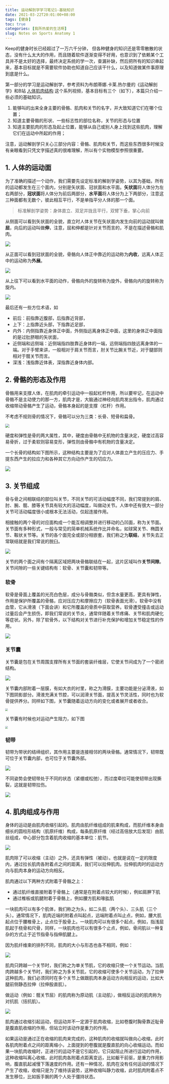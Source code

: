 ```yaml
---
title: 运动解剖学学习笔记1-基础知识
date: 2021-03-22T20:01:00+08:00
tags: [健身]
toc: true
categories: [我所热爱的生活啊]
slug: Notes on Sports Anatomy 1
---
```


Keep的健身时长已经超过了一万六千分钟， 但各种健身的知识还是零零散散的状态，没有什么太大的作用，而且随着软件逐渐变得不好用，也意识到了依赖某个工具并不是太好的选择，最终决定系统的学一次，查漏补缺，然后把所有的知识串起来，基本目标就是不需要软件协助也知道自己应该干什么，以及知道做某件事原理到底是什么。

<!--more-->

第一部分的学习是运动解剖学，参考资料为布朗蒂娜.卡莱.热尔曼的《运动解剖学》和B站 [人体肌肉结构](https://www.bilibili.com/video/BV1Li4y1g7mL) 这个系列视频，基本目标有三个（如下），本篇只介绍一些必须的基础知识。

1. 能够叫的出来全身主要的骨骼、肌肉和关节的名字，并大致知道它们在哪个位置；
2. 知道主要骨骼的形状、一些标志性的部位名称，关节的形态与位置
3. 知道主要肌肉的形态及起止位置，能够从自己或别人身上找到这些肌肉，理解它们在运动中所起的作用；

注意，运动解剖学只关心三部分内容：骨骼、肌肉和关节，而这些东西很多时候没有亲眼看到只凭文字描述真的很难理解，所以有个实物模型参照很重要。

## 1. 人体的运动面

为了准确的描述一个动作，我们需要先设定标准的解剖学姿势，以其为基础，所有的运动都发生在三个面内，分别是矢状面、冠状面和水平面。**矢状面**将人体分为左右两部分，**冠状面**将人体分为前后两部分，**水平面**将人体分为上下两部分，注意这三种面都有无数个，彼此相互平行，不是单指平分人体的那一个面。

> 标准解剖学姿势：身体直立、双足并拢且平行，双臂下垂，掌心向前

从侧面可以看到矢状面的全貌，直立时人体关节在矢状面内发生向前的运动就叫做**屈**，向后的运动叫做**伸**，注意，屈和伸都是针对关节而言的，不是在描述骨骼和肌肉。

![](https://res.weread.qq.com/wrepub/epub_30182092_6)

从正面可以看到冠状面的全貌，骨骼向人体正中靠近的运动称为**内收**，远离人体正中的运动称为**外展**。

![](https://res.weread.qq.com/wrepub/epub_30182092_7)

从上往下可以看到水平面的动作，骨骼向外的旋转称为旋外，骨骼向内的旋转称为旋内。

![](https://res.weread.qq.com/wrepub/epub_30182092_8)

最后还有一些方位术语，如

- 前后：前指靠近腹部，后指靠近背部，
- 上下：上指靠近头部，下指靠近足部，
- 内外：内侧指靠近身体正中面，外侧指远离身体正中面，这里的身体正中面指的是过肚脐眼的矢状面，
- 近侧端和远侧端：近侧端指四肢靠近身体的一端，远侧端指四肢远离身体的一端。对于手臂来讲，一般相对于肩关节而言，肘关节比腕关节近，对于腿部则相对于髋关节而言。
- 深浅：浅指靠近体表，深指靠近身体内部。

## 2. 骨骼的形态及作用

骨骼用来支撑人体，在肌肉的牵引运动中一般起杠杆作用，所以要牢记，在运动中骨骼不是主动使力的那一方，肌肉才是，大脑通过神经向肌肉发出指令，肌肉通过收缩带动骨骼产生了运动，骨骼本身起的是支撑（杠杆）作用。

不考虑不规则骨的情况下，骨骼可以分为三类：长骨、短骨和扁骨。

<img src="https://res.weread.qq.com/wrepub/epub_30182092_10" style="zoom: 80%;" />

硬度和弹性是骨的两大属性，其中，硬度由骨骼中无机物的含量决定，硬度过高容易骨折，过于柔软则容易变形，弹性则由骨骼中有机物的含量决定。

一个长骨的结构如下图所示，这种结构主要是为了应对人体直立产生的压应力、手提东西产生的拉应力和各种其它方向动作产生的切应力。

![](https://res.weread.qq.com/wrepub/epub_30182092_12)

## 3. 关节组成

骨与骨之间相联结的部位叫关节，不同关节的可活动幅度不同，我们常提到的肩、肘、腕、髋、膝等关节具有较大的活动幅度，叫做动关节。人体中还有很大一部分关节可活动幅度很小或根本无法活动，仅起连接作用。

相接触的两个骨的对应面构成一个能互相调整并进行移动的凸凹面，称为关节面。关节面有多种形式，一般与常见的简单机械系统作比并命名，如球窝关节、椭圆关节、鞍状关节等。关节的各个面完全或部分相嵌套，我们称之为**联结**，关节失去正常联结就是我们常说的脱臼。

![](https://res.weread.qq.com/wrepub/epub_30182092_13)

关节的两个面之间有个隔离区域把两块骨骼联结在一起，这片区域叫作**关节间隙**。关节间隙的一些关键结构有：软骨、关节囊和韧带等。

### 软骨

软骨是骨面上覆盖的光亮白色层，成分与骨骼类似，但含水量更高，更具有弹性，作用是保护所覆盖的骨骼，应对压应力和摩擦应力（软骨表面光滑）。软骨中没有血管，它从滑液（下面会讲）和它所覆盖的骨质中获取营养。软骨遭受撞击或运动过量后会产生损伤，即我们常说的关节炎，通常伴随着关节疼痛、关节和肌肉硬化等症状。另外，除了软骨外，以下结构对关节进行补充保护和增加关节稳定性的作用。

![](https://res.weread.qq.com/wrepub/epub_30182092_19)

### 关节囊

关节囊是包在关节周围支撑所有关节面的套装纤维层，它使关节间成为了一个密闭结构。

![](https://res.weread.qq.com/wrepub/epub_30182092_20)

关节囊内部附着一层膜，有如大衣的衬里，称之为滑膜，主要功能是分泌滑液，如下图阴影部分。滑液充满关节腔，可以润滑关节面，提高关节灵活性，同时也为软骨提供养分。同样如下图，关节囊随着运动方向的变化或者展开或者收合。

<img src="https://res.weread.qq.com/wrepub/epub_30182092_23" style="zoom: 50%;" />

关节囊有时候也对运动产生阻力，如下图

<img src="https://res.weread.qq.com/wrepub/epub_30182092_21" style="zoom:50%;" />

### 韧带

韧带为带状的结缔组织，其作用主要是连接相邻的两块骨骼。通常情况下，韧带既可位于关节囊内部，也可位于关节囊外部。

![](https://res.weread.qq.com/wrepub/epub_30182092_24)

不同姿势会使韧带处于不同的状态（紧绷或松弛），而过度牵拉可能使韧带出现撕裂，这就是韧带拉伤。

![](https://res.weread.qq.com/wrepub/epub_30182092_25)

## 4. 肌肉组成与作用

身体的运动是由肌肉收缩引起的。肌肉由肌纤维组成的肌束构成，而肌纤维本身由细长的圆柱形结构（肌原纤维）构成，每条肌原纤维（经过高倍放大后发现）由肌丝组成，中心部分包含着肌肉收缩的基本单位：肌节。

![](https://res.weread.qq.com/wrepub/epub_30182092_26)

肌肉除了可以收缩（主动）之外，还具有弹性（被动）。也就是说在一定的限度内，通过拉长肌肉各附着点之间的距离，我们可以拉伸肌肉。拉伸肌肉时的运动方向与肌肉本身的运动方向相反。

肌肉通过以下两种方式附着于骨骼之上：

- 通过肌纤维直接附着于骨骼上（通常是在附着点较大的时候），例如肩胛下肌
- 通过椎板或肌腱附着于骨骼上，例如腰方肌和喙肱肌

一块肌肉可以有多个肌体，我们称之为头，如二头肌（两个头）、三头肌（三个头）。通常情况下，肌肉近端的附着点叫起点，远端附着点叫止点，例如，腰大肌起点位于腰椎骨上，止点位于股骨上。一块肌肉可以有很多个起点，例如，指浅屈肌起于桡骨和尺骨，同样，一块肌肉也可以有很多个止点，例如，骨间肌以一种复杂的方式止于近节指骨与指伸肌腱上。

因为肌纤维束的排列不同，肌肉的大小与形态也各不相同，例如：

![](https://res.weread.qq.com/wrepub/epub_30182092_30)

肌肉只跨越一个关节时，我们称之为单关节肌，它的收缩只使一个关节运动。当肌肉跨越多个关节时，我们称之为多关节肌，它的收缩可使多个关节运动，为了拉伸这种肌肉，我们必须同时在多个关节上做跟肌肉本身运动方向相反的运动，比如大腿前侧静态拉伸（拉伸股直肌）。

做运动（例如：髋关节屈）的肌肉称为原动肌（主动肌），做相反运动的肌肉称为对抗肌（拮抗肌）。

![](https://res.weread.qq.com/wrepub/epub_30182092_32)

肌肉通过收缩引起运动，但运动并不一定源于肌肉收缩，比如卷腹时胸骨靠近耻骨是腹直肌收缩的作用，但站立时该动作是重力的作用。

如果运动是通过正在收缩的肌肉来完成的，这种肌肉的收缩就叫做向心收缩，此时各肌肉附着点之间的距离缩小，上面提到的卷腹就是腹直肌的向心收缩运动。而如果一块肌肉收缩时，正进行的运动不是它引起的，它只起阻止所进行运动的作用，这种收缩叫离心收缩，此时肌肉各附着点距离变远，比如躯干前驱，是重力作用影响，腹直肌起减慢下落速度的作用。还有一种情况，肌肉在没有任何运动的情况下产生了收缩，收缩只是为了维持该姿势，这种收缩叫静力收缩，此时肌肉附着点不发生移位，比如扳手腕的两个人处于僵持状态。

